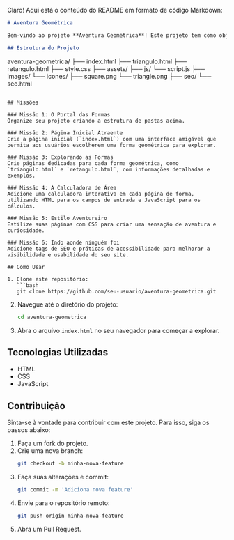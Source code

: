 Claro! Aqui está o conteúdo do README em formato de código Markdown:

```markdown
# Aventura Geométrica

Bem-vindo ao projeto **Aventura Geométrica**! Este projeto tem como objetivo explorar diferentes formas geométricas e calcular suas áreas de maneira interativa.

## Estrutura do Projeto

```
aventura-geometrica/
  ├── index.html
  ├── triangulo.html
  ├── retangulo.html
  ├── style.css
  ├── assets/
      ├── js/
          └── script.js
      ├── images/
          └── icones/
              ├── square.png
              └── triangle.png
      ├── seo/
          └── seo.html
```

## Missões

### Missão 1: O Portal das Formas
Organize seu projeto criando a estrutura de pastas acima.

### Missão 2: Página Inicial Atraente
Crie a página inicial (`index.html`) com uma interface amigável que permita aos usuários escolherem uma forma geométrica para explorar.

### Missão 3: Explorando as Formas
Crie páginas dedicadas para cada forma geométrica, como `triangulo.html` e `retangulo.html`, com informações detalhadas e exemplos.

### Missão 4: A Calculadora de Área
Adicione uma calculadora interativa em cada página de forma, utilizando HTML para os campos de entrada e JavaScript para os cálculos.

### Missão 5: Estilo Aventureiro
Estilize suas páginas com CSS para criar uma sensação de aventura e curiosidade.

### Missão 6: Indo aonde ninguém foi
Adicione tags de SEO e práticas de acessibilidade para melhorar a visibilidade e usabilidade do seu site.

## Como Usar

1. Clone este repositório:
   ```bash
   git clone https://github.com/seu-usuario/aventura-geometrica.git
   ```
2. Navegue até o diretório do projeto:
   ```bash
   cd aventura-geometrica
   ```
3. Abra o arquivo `index.html` no seu navegador para começar a explorar.

## Tecnologias Utilizadas

- HTML
- CSS
- JavaScript

## Contribuição

Sinta-se à vontade para contribuir com este projeto. Para isso, siga os passos abaixo:

1. Faça um fork do projeto.
2. Crie uma nova branch:
   ```bash
   git checkout -b minha-nova-feature
   ```
3. Faça suas alterações e commit:
   ```bash
   git commit -m 'Adiciona nova feature'
   ```
4. Envie para o repositório remoto:
   ```bash
   git push origin minha-nova-feature
   ```
5. Abra um Pull Request.